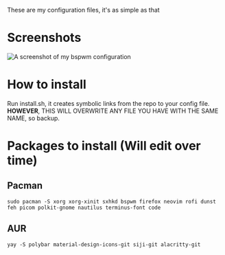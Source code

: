 These are my configuration files, it's as simple as that

# Screenshots
![A screenshot of my bspwm configuration](https://github.com/SenorCornflake/dotfiles/blob/master/scrot.png "Screenshot")

# How to install
Run install.sh, it creates symbolic links from the repo to your config file. **HOWEVER**, THIS WILL OVERWRITE ANY FILE YOU HAVE WITH THE SAME NAME, so backup.

# Packages to install (Will edit over time)
## Pacman
`sudo pacman -S xorg xorg-xinit sxhkd bspwm firefox neovim rofi dunst feh picom polkit-gnome nautilus terminus-font code`

## AUR
`yay -S polybar material-design-icons-git siji-git alacritty-git`
